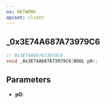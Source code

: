 ```yaml
---
ns: NETWORK
apiset: client
---
```

## _0x3E74A687A73979C6

```c
// 0x3E74A687A73979C6
void _0x3E74A687A73979C6(BOOL p0);
```


## Parameters
* **p0**:
